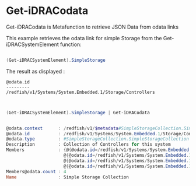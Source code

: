 # Get-iDRACodata


Get-iDRACodata is Metafunction to retrieve JSON Data from odata links

This example retrieves the odata link for simple Storage from the Get-iDRACSystemElement function:

```Powershell

(Get-iDRACSystemElement).SimpleStorage
``` 
The result as displayed :
``` 
@odata.id
---------
/redfish/v1/Systems/System.Embedded.1/Storage/Controllers
``` 


```Powershell


(Get-iDRACSystemElement).SimpleStorage | Get-iDRACodata


@odata.context      : /redfish/v1/$metadata#SimpleStorageCollection.SimpleStorageCollection
@odata.id           : /redfish/v1/Systems/System.Embedded.1/Storage/Controllers
@odata.type         : #SimpleStorageCollection.SimpleStorageCollection
Description         : Collection of Controllers for this system
Members             : {@{@odata.id=/redfish/v1/Systems/System.Embedded.1/Storage/Controllers/RAID.Integrated.1-1},
                      @{@odata.id=/redfish/v1/Systems/System.Embedded.1/Storage/Controllers/RAID.Modular.3-1},
                      @{@odata.id=/redfish/v1/Systems/System.Embedded.1/Storage/Controllers/AHCI.Embedded.1-1},
                      @{@odata.id=/redfish/v1/Systems/System.Embedded.1/Storage/Controllers/AHCI.Embedded.2-1}}
Members@odata.count : 4
Name                : Simple Storage Collection

```